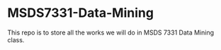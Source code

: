 # MSDS7331-Data-Mining
This repo is to store all the works we will do in MSDS 7331 Data Mining class.
